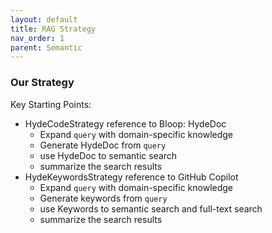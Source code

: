 ```yaml
---
layout: default
title: RAG Strategy
nav_order: 1
parent: Semantic
---
```



### Our Strategy

Key Starting Points:

- HydeCodeStrategy reference to Bloop: HydeDoc
  - Expand `query` with domain-specific knowledge
  - Generate HydeDoc from `query`
  - use HydeDoc to semantic search
  - summarize the search results
- HydeKeywordsStrategy  reference to GitHub Copilot
  - Expand `query` with domain-specific knowledge
  - Generate keywords from `query`
  - use Keywords to semantic search and full-text search
  - summarize the search results